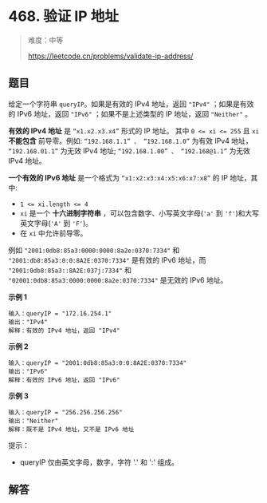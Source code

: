 # 468. 验证 IP 地址

> 难度：中等
>
> https://leetcode.cn/problems/validate-ip-address/

## 题目

给定一个字符串 `queryIP`。如果是有效的 IPv4 地址，返回 `"IPv4"` ；如果是有效的 IPv6 地址，返回 `"IPv6"` ；如果不是上述类型的 IP 地址，返回 `"Neither"` 。

**有效的 IPv4 地址** 是 `“x1.x2.x3.x4”` 形式的 IP 地址。 其中 `0 <= xi <= 255` 且 `xi` **不能包含** 前导零。例如: `“192.168.1.1” 、 “192.168.1.0”` 为有效 IPv4 地址， `“192.168.01.1”` 为无效 IPv4 地址; `“192.168.1.00” 、 “192.168@1.1”` 为无效 IPv4 地址。

**一个有效的 IPv6 地址** 是一个格式为 `“x1:x2:x3:x4:x5:x6:x7:x8”` 的 IP 地址，其中:

- `1 <= xi.length <= 4`
- `xi` 是一个 **十六进制字符串** ，可以包含数字、小写英文字母(`'a'` 到 `'f'`)和大写英文字母(`'A'` 到 `'F'`)。
- 在 `xi` 中允许前导零。

例如 `"2001:0db8:85a3:0000:0000:8a2e:0370:7334"` 和 `"2001:db8:85a3:0:0:8A2E:0370:7334"` 是有效的 IPv6 地址，而 `"2001:0db8:85a3::8A2E:037j:7334"` 和 `"02001:0db8:85a3:0000:0000:8a2e:0370:7334"` 是无效的 IPv6 地址。

**示例 1**

```
输入：queryIP = "172.16.254.1"
输出："IPv4"
解释：有效的 IPv4 地址，返回 "IPv4"
```

**示例 2**

```
输入：queryIP = "2001:0db8:85a3:0:0:8A2E:0370:7334"
输出："IPv6"
解释：有效的 IPv6 地址，返回 "IPv6"
```

**示例 3**

```
输入：queryIP = "256.256.256.256"
输出："Neither"
解释：既不是 IPv4 地址，又不是 IPv6 地址
```

提示：

- queryIP 仅由英文字母，数字，字符 '.' 和 ':' 组成。

## 解答

```typescript

```
